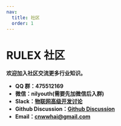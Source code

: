 ```yaml
---
nav:
  title: 社区
  order: 1
---
```


# RULEX 社区

<p style="font-weight: bold;">
<strong>
欢迎加入社区交流更多行业知识。

- QQ 群：475512169
- 微信：nilyouth(需要先加微信后入群)
- Slack：[物联网高级开发讨论](https://w1684374104-f9f225601.slack.com/archives/C057XPG544F)
- Github Discussion：[Github Discussion](https://github.com/orgs/hootrhino/discussions)
- Email：<cnwwhai@gmail.com>

</p>
</strong>
